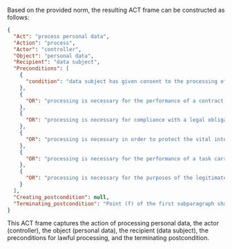 Based on the provided norm, the resulting ACT frame can be constructed as follows:

```json
{
  "Act": "process personal data",
  "Action": "process",
  "Actor": "controller",
  "Object": "personal data",
  "Recipient": "data subject",
  "Preconditions": [
    {
      "condition": "data subject has given consent to the processing of his or her personal data for one or more specific purposes"
    },
    {
      "OR": "processing is necessary for the performance of a contract to which the data subject is party or in order to take steps at the request of the data subject prior to entering into a contract"
    },
    {
      "OR": "processing is necessary for compliance with a legal obligation to which the controller is subject"
    },
    {
      "OR": "processing is necessary in order to protect the vital interests of the data subject or of another natural person"
    },
    {
      "OR": "processing is necessary for the performance of a task carried out in the public interest or in the exercise of official authority vested in the controller"
    },
    {
      "OR": "processing is necessary for the purposes of the legitimate interests pursued by the controller or by a third party, except where such interests are overridden by the interests or fundamental rights and freedoms of the data subject which require protection of personal data, in particular where the data subject is a child"
    }
  ],
  "Creating_postcondition": null,
  "Terminating_postcondition": "Point (f) of the first subparagraph shall not apply to processing carried out by public authorities in the performance of their tasks"
}
```

This ACT frame captures the action of processing personal data, the actor (controller), the object (personal data), the recipient (data subject), the preconditions for lawful processing, and the terminating postcondition.